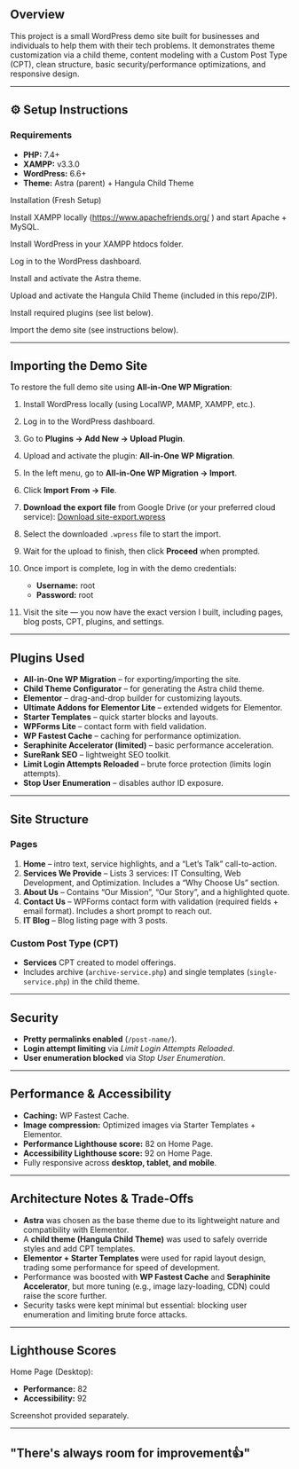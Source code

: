 
## Overview

This project is a small WordPress demo site built for businesses and individuals to help them with their tech problems. It demonstrates theme customization via a child theme, content modeling with a Custom Post Type (CPT), clean structure, basic security/performance optimizations, and responsive design.

---

## ⚙️ Setup Instructions

### Requirements

* **PHP:** 7.4+
* **XAMPP:** v3.3.0
* **WordPress:** 6.6+
* **Theme:** Astra (parent) + Hangula Child Theme

Installation (Fresh Setup)

Install XAMPP locally (https://www.apachefriends.org/
) and start Apache + MySQL.

Install WordPress in your XAMPP htdocs folder.

Log in to the WordPress dashboard.

Install and activate the Astra theme.

Upload and activate the Hangula Child Theme (included in this repo/ZIP).

Install required plugins (see list below).

Import the demo site (see instructions below).

---

## Importing the Demo Site

To restore the full demo site using **All-in-One WP Migration**:

1. Install WordPress locally (using LocalWP, MAMP, XAMPP, etc.).
2. Log in to the WordPress dashboard.
3. Go to **Plugins → Add New → Upload Plugin**.
4. Upload and activate the plugin: **All-in-One WP Migration**.
5. In the left menu, go to **All-in-One WP Migration → Import**.
6. Click **Import From → File**.
7. **Download the export file** from Google Drive (or your preferred cloud service):
   [Download site-export.wpress](https://drive.google.com/drive/folders/1i1pf3_q6JGJlI-cB434b9YaQWt0AGGa1?usp=sharing)
8. Select the downloaded `.wpress` file to start the import.
9. Wait for the upload to finish, then click **Proceed** when prompted.
10. Once import is complete, log in with the demo credentials:

    * **Username:** root
    * **Password:** root
11. Visit the site — you now have the exact version I built, including pages, blog posts, CPT, plugins, and settings.

---

## Plugins Used

* **All-in-One WP Migration** – for exporting/importing the site.
* **Child Theme Configurator** – for generating the Astra child theme.
* **Elementor** – drag-and-drop builder for customizing layouts.
* **Ultimate Addons for Elementor Lite** – extended widgets for Elementor.
* **Starter Templates** – quick starter blocks and layouts.
* **WPForms Lite** – contact form with field validation.
* **WP Fastest Cache** – caching for performance optimization.
* **Seraphinite Accelerator (limited)** – basic performance acceleration.
* **SureRank SEO** – lightweight SEO toolkit.
* **Limit Login Attempts Reloaded** – brute force protection (limits login attempts).
* **Stop User Enumeration** – disables author ID exposure.

---

## Site Structure

### Pages

1. **Home** – intro text, service highlights, and a “Let’s Talk” call-to-action.
2. **Services We Provide** – Lists 3 services: IT Consulting, Web Development, and Optimization. Includes a “Why Choose Us” section.
3. **About Us** – Contains “Our Mission”, “Our Story”, and a highlighted quote.
4. **Contact Us** – WPForms contact form with validation (required fields + email format). Includes a short prompt to reach out.
5. **IT Blog** – Blog listing page with 3 posts.

### Custom Post Type (CPT)

* **Services** CPT created to model offerings.
* Includes archive (`archive-service.php`) and single templates (`single-service.php`) in the child theme.

---

## Security

* **Pretty permalinks enabled** (`/post-name/`).
* **Login attempt limiting** via *Limit Login Attempts Reloaded*.
* **User enumeration blocked** via *Stop User Enumeration*.

---

## Performance & Accessibility

* **Caching:** WP Fastest Cache.
* **Image compression:** Optimized images via Starter Templates + Elementor.
* **Performance Lighthouse score:** 82 on Home Page.
* **Accessibility Lighthouse score:** 92 on Home Page.
* Fully responsive across **desktop, tablet, and mobile**.

---

## Architecture Notes & Trade-Offs

* **Astra** was chosen as the base theme due to its lightweight nature and compatibility with Elementor.
* A **child theme (Hangula Child Theme)** was used to safely override styles and add CPT templates.
* **Elementor + Starter Templates** were used for rapid layout design, trading some performance for speed of development.
* Performance was boosted with **WP Fastest Cache** and **Seraphinite Accelerator**, but more tuning (e.g., image lazy-loading, CDN) could raise the score further.
* Security tasks were kept minimal but essential: blocking user enumeration and limiting brute force attacks.

---

## Lighthouse Scores

Home Page (Desktop):

* **Performance:** 82
* **Accessibility:** 92

Screenshot provided separately.

---

## "There's always room for improvement👍"
